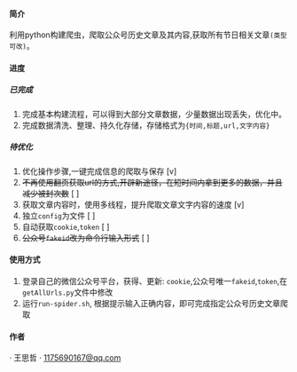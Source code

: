 #### 简介
利用python构建爬虫，爬取公众号历史文章及其内容,获取所有节日相关文章`(类型可改)`。

#### 进度

##### 已完成
1. 完成基本构建流程，可以得到大部分文章数据，少量数据出现丢失，优化中。
2. 完成数据清洗、整理、持久化存储，存储格式为`{时间,标题,url,文字内容}
`
##### 待优化
1. 优化操作步骤,一键完成信息的爬取与保存 [v]
2. ~~不再使用翻页获取url的方式,开辟新途径，在短时间内拿到更多的数据，并且减少被封次数~~ [ ]
3. 获取文章内容时，使用多线程，提升爬取文章文字内容的速度 [v]
4. 独立`config`为文件 [ ]
5. 自动获取`cookie`,`token` [ ]
6. ~~公众号`fakeid`改为命令行输入形式~~ [ ]

#### 使用方式
1. 登录自己的微信公众号平台，获得、更新: `cookie`,公众号唯一`fakeid`,`token`,在`getAllUrls.py`文件中修改
2. 运行`run-spider.sh`, 根据提示输入正确内容，即可完成指定公众号历史文章爬取

#### 作者
· 王思哲
· 1175690167@qq.com
